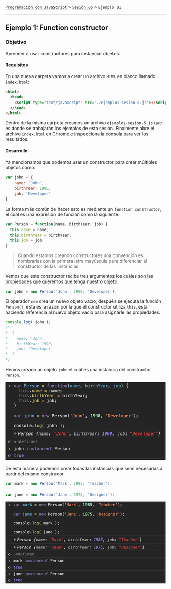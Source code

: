 [`Programación con JavaScript`](../../Readme.md) > [`Sesión 05`](../Readme.md) > `Ejemplo 01`

---

## Ejemplo 1: Function constructor

### Objetivo

Aprender a usar constructores para instanciar objetos.

#### Requisitos

En una nueva carpeta vamos a crear un archivo `HTML` en blanco llamado `index.html`:

```html
<html>
  <head>
    <script type="text/javascript" src="./ejemplos-sesion-5.js"></script>
  </head>
</html>
```

Dentro de la misma carpeta creamos un archivo `ejemplos-sesion-5.js` que es donde se trabajarán los ejemplos de esta sesión. Finalmente abre el archivo `index.html` en Chrome e inspecciona la consola para ver los resultados.


#### Desarrollo

Ya mencionamos que podemos usar un constructor para crear múltiples objetos como:

```javascript
var john = {
	name: 'John',
	birthYear: 1990,
	job: 'Developer'
}
```

La forma más común de hacer esto es mediante un `function constructor`, el cuál es una expresión de función como la siguiente:

```javascript
var Person = function(name, birthYear, job) {
  this.name = name;
  this.birthYear = birthYear;
  this.job = job;
}
```

> Cuando estamos creando constructores una convención es nombrarlas con la primera letra mayúscula para diferenciar el constructor de las instancias.

Vemos que este constructor recibe tres argumentos los cuáles son las propiedades que queremos que tenga nuestro objeto.

```javascript
var john = new Person('John', 1990, 'Developer');
```

El operador `new` crea un nuevo objeto vacío, después se ejecuta la función `Person()`, esta es la razón por la que el constructor utiliza `this`, está haciendo referencia al nuevo objeto vacío para asignarle las propiedades.

```javascript
console.log( john );
/*
*  {
*    name: 'John',
*    birthYear: 1990,
*    job: 'Developer'
*  }
*/
```

Hemos creado un objeto `john` el cuál es una instancia del constructor `Person`.

![Function Constructor](./assets/function-constructor.png)

De esta manera podemos crear todas las instancias que sean necesarias a partir del mismo construcor.

```javascript
var mark = new Person('Mark', 1985, 'Teacher');

var jane = new Person('Jane', 1975, 'Designer');
```

![Instances](./assets/instances.png)
